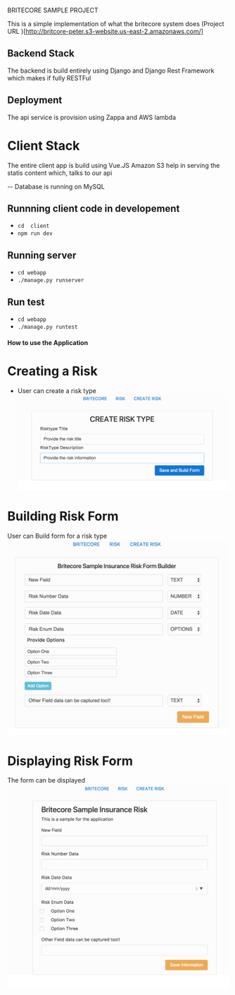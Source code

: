 
BRITECORE SAMPLE PROJECT

This is a simple implementation of what the britecore system does
(Project URL )[http://britcore-peter.s3-website.us-east-2.amazonaws.com/]


## Backend Stack
The backend is build entirely using Django and Django Rest Framework
which makes if fully RESTFul
## Deployment 
The api service is provision using Zappa and AWS lambda 


# Client Stack
The entire client app is build using Vue.JS
Amazon S3 help in serving the statis content which, talks to our api

-- Database is running on MySQL


## Runnning client code in developement
- `cd  client`
- `npm run dev`

## Running server 
- `cd webapp`
- `./manage.py runserver`

## Run test
- `cd webapp`
- `./manage.py runtest`

#### How to use the Application
# Creating a Risk
- User can create a risk type
 ![img](https://github.com/freewayz/britcore-insurance/blob/master/create.png)
# Building Risk Form
User can Build form for a risk type
![imag](https://github.com/freewayz/britcore-insurance/blob/master/builder.png)
# Displaying Risk Form
The form can be displayed
![imag](https://github.com/freewayz/britcore-insurance/blob/master/form-display.png)
